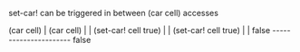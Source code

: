 set-car! can be triggered in between (car cell) accesses

(car cell)
  |                       (car cell)
  |                           |
(set-car! cell true)          |
  |                   (set-car! cell true)
  |                           |
false ---------------------- false